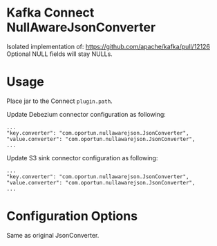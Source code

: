 # Kafka Connect NullAwareJsonConverter

Isolated implementation of: https://github.com/apache/kafka/pull/12126
Optional NULL fields will stay NULLs.

# Usage

Place jar to the Connect `plugin.path`.

Update Debezium connector configuration as following:
```
...
"key.converter": "com.oportun.nullawarejson.JsonConverter",
"value.converter": "com.oportun.nullawarejson.JsonConverter",
...
```

Update S3 sink connector configuration as following:
```
...
"key.converter": "com.oportun.nullawarejson.JsonConverter",
"value.converter": "com.oportun.nullawarejson.JsonConverter",
...
```

# Configuration Options

Same as original JsonConverter.
